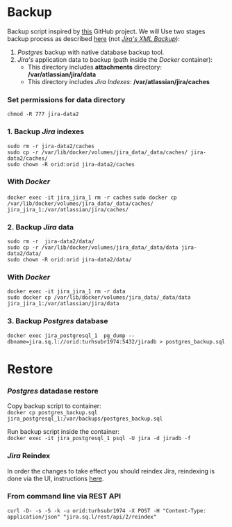 # Backup 
Backup script inspired by [this](https://github.com/puppetlabs/jira-backup) GitHub project.
We will Use two stages backup process as described [here](https://confluence.atlassian.com/adminjiraserver071/backing-up-data-802592964.html) (not [_Jira's XML Backup_](https://confluence.atlassian.com/adminjiraserver071/automating-jira-application-backups-802592966.html)):

1. _Postgres_ backup with native database backup tool.
2. _Jira's_ application data to backup (path inside the _Docker_ container):
    - This directory includes **attachments** directory: **/var/atlassian/jira/data**
    - This directory includes _Jira Indexes_: **/var/atlassian/jira/caches**  

### Set permissions for data directory

`chmod -R 777 jira-data2`    

### 1. Backup _Jira_ indexes
`sudo rm -r jira-data2/caches`  
`sudo cp -r /var/lib/docker/volumes/jira_data/_data/caches/ jira-data2/caches/`  
`sudo chown -R orid:orid jira-data2/caches`  

### With _Docker_
`docker exec -it jira_jira_1 rm -r caches`
`sudo docker cp /var/lib/docker/volumes/jira_data/_data/caches/ jira_jira_1:/var/atlassian/jira/caches/`  



### 2. Backup _Jira_ data
`sudo rm -r  jira-data2/data/`  
`sudo cp -r /var/lib/docker/volumes/jira_data/_data/data jira-data2/data/`    
`sudo chown -R orid:orid jira-data2/data/`  


### With _Docker_
`docker exec -it jira_jira_1 rm -r data`  
`sudo docker cp /var/lib/docker/volumes/jira_data/_data/data jira_jira_1:/var/atlassian/jira/data`  

### 3. Backup _Postgres_ database
`docker exec jira_postgresql_1  pg_dump --dbname=jira.sq.l://orid:turhsubr1974:5432/jiradb > postgres_backup.sql`

# Restore
### _Postgres_ datadase restore
Copy backup script to container:  
`docker cp postgres_backup.sql jira_postgresql_1:/var/backups/postgres_backup.sql`  

Run backup script inside the container:  
`docker exec -it jira_postgresql_1 psql -U jira -d jiradb -f `  

### _Jira_ Reindex
In order the changes to take effect you should reindex Jira, reindexing is done via the UI, instructions [here](https://confluence.atlassian.com/adminjiraserver073/search-indexing-861253852.html).  

### From command line via REST API
`curl -D- -s -S -k -u orid:turhsubr1974 -X POST -H "Content-Type: application/json" "jira.sq.l/rest/api/2/reindex"`  